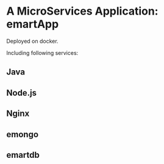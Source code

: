 # A MicroServices Application: emartApp
Deployed on docker.

Including following services:
  ## Java
  ## Node.js
  ## Nginx
  ## emongo
  ## emartdb

